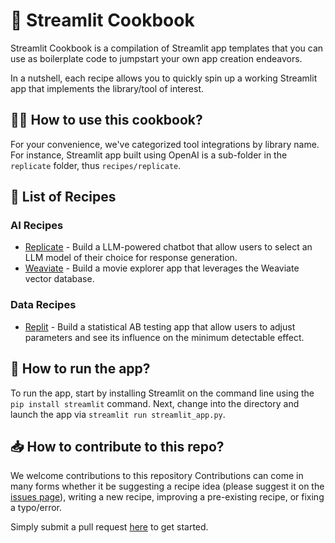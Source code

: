 # 📖 Streamlit Cookbook

Streamlit Cookbook is a compilation of Streamlit app templates that you can use as boilerplate code to jumpstart your own app creation endeavors.

In a nutshell, each recipe allows you to quickly spin up a working Streamlit app that implements the library/tool of interest. 

## 🧑‍🍳 How to use this cookbook?
For your convenience, we've categorized tool integrations by library name. For instance, Streamlit app built using OpenAI is a sub-folder in the `replicate` folder, thus `recipes/replicate`.

## 🍪 List of Recipes

### AI Recipes
- [Replicate](https://github.com/streamlit/cookbook/tree/main/recipes/replicate) - Build a LLM-powered chatbot that allow users to select an LLM model of their choice for response generation.
- [Weaviate](https://github.com/streamlit/cookbook/tree/main/recipes/weaviate) - Build a movie explorer app that leverages the Weaviate vector database.

### Data Recipes
- [Replit](https://github.com/streamlit/cookbook/tree/main/recipes/replit) - Build a statistical AB testing app that allow users to adjust parameters and see its influence on the minimum detectable effect.


## 🏃 How to run the app?
To run the app, start by installing Streamlit on the command line using the `pip install streamlit` command. Next, change into the directory and launch the app via `streamlit run streamlit_app.py`.

## 📥 How to contribute to this repo?
We welcome contributions to this repository  Contributions can come in many forms whether it be suggesting a recipe idea (please suggest it on the [issues page](https://github.com/streamlit/streamlit-cookbook/issues)), writing a new recipe, improving a pre-existing recipe, or fixing a typo/error.

Simply submit a pull request [here](https://github.com/streamlit/streamlit-cookbook/pulls) to get started.
